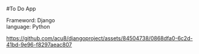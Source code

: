#To Do App

Frameword: Django <br>
language: Python


https://github.com/acu8/djangoproject/assets/84504738/0868dfa0-6c2d-41bd-9e96-f8297aeac807

